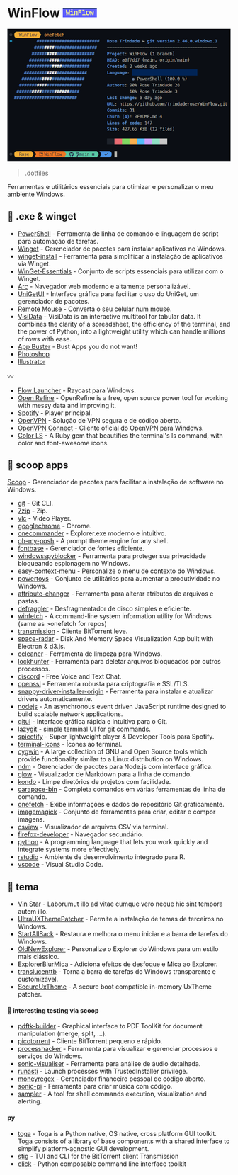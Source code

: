 # WinFlow [![WinFlow](./logo.png)](./logo.png)

![screenshot](./onefetch.png)

> .dotfiles

Ferramentas e utilitários essenciais para otimizar e personalizar o meu ambiente Windows.

## :gem: .exe & winget

-   [PowerShell](https://learn.microsoft.com/pt-br/powershell/) - Ferramenta de linha de comando e linguagem de script para automação de tarefas.
-   [Winget](https://learn.microsoft.com/pt-br/windows/package-manager/winget/) - Gerenciador de pacotes para instalar aplicativos no Windows.
-   [winget-install](https://github.com/asheroto/winget-install) - Ferramenta para simplificar a instalação de aplicativos via Winget.
-   [WinGet-Essentials](https://github.com/jjcarrier/PS-WinGet-Essentials) - Conjunto de scripts essenciais para utilizar com o Winget.
-   [Arc](https://arc.net/) - Navegador web moderno e altamente personalizável.
-   [UniGetUI](https://www.marticliment.com/unigetui/) - Interface gráfica para facilitar o uso do UniGet, um gerenciador de pacotes.
-   [Remote Mouse](https://www.remotemouse.net/) - Converta o seu celular num mouse.
-   [VisiData](https://www.visidata.org/) - VisiData is an interactive multitool for tabular data. It combines the clarity of a spreadsheet, the efficiency of the terminal, and the power of Python, into a lightweight utility which can handle millions of rows with ease.
-   [App Buster](https://www.oo-software.com/en/ooappbuster) - Bust Apps you do not want!
-   [Photoshop](https://www.adobe.com/br/products/photoshop.html)
-   [Illustrator](https://www.adobe.com/br/products/illustrator.html)

:wavy_dash:

-   [Flow Launcher](https://www.flowlauncher.com/) - Raycast para Windows.
-   [Open Refine](https://github.com/OpenRefine) - OpenRefine is a free, open source power tool for working with messy data and improving it.
-   [Spotify](https://www.spotify.com/) - Player principal.
-   [OpenVPN](https://openvpn.net/) - Solução de VPN segura e de código aberto.
-   [OpenVPN Connect](https://openvpn.net/client/client-connect-vpn-for-windows/) - Cliente oficial do OpenVPN para Windows.
-   [Color LS](https://github.com/athityakumar/colorls?tab=readme-ov-file) - A Ruby gem that beautifies the terminal's ls command, with color and font-awesome icons.

## :ice_cream: scoop apps

[Scoop](https://github.com/ThomasNieto/Scoop) - Gerenciador de pacotes para facilitar a instalação de software no Windows.

-   [git](https://git-scm.com/) - Git CLI.
-   [7zip](https://www.7-zip.org/) - Zip.
-   [vlc](https://www.videolan.org/vlc/) - Video Player.
-   [googlechrome](https://www.google.com/intl/pt-BR/chrome/) - Chrome.
-   [onecommander](https://www.onecommander.com/) - Explorer.exe moderno e intuitivo.
-   [oh-my-posh](https://ohmyposh.dev/) - A prompt theme engine for any shell.
-   [fontbase](https://fontba.se/) - Gerenciador de fontes eficiente.
-   [windowsspyblocker](https://crazymax.dev/WindowsSpyBlocker/download/) - Ferramenta para proteger sua privacidade bloqueando espionagem no Windows.
-   [easy-context-menu](https://www.sordum.org/7615/easy-context-menu-v1-6/) - Personalize o menu de contexto do Windows.
-   [powertoys](https://github.com/microsoft/PowerToys) - Conjunto de utilitários para aumentar a produtividade no Windows.
-   [attribute-changer](https://www.petges.lu/) - Ferramenta para alterar atributos de arquivos e pastas.
-   [defraggler](https://www.ccleaner.com/defraggler) - Desfragmentador de disco simples e eficiente.
-   [winfetch](https://github.com/lptstr/winfetch) - A command-line system information utility for Windows (same as >onefetch for repos)
-   [transmission](https://transmissionbt.com/) - Cliente BitTorrent leve.
-   [space-radar](https://github.com/zz85/space-radar) - Disk And Memory Space Visualization App built with Electron & d3.js.
-   [ccleaner](https://www.ccleaner.com/ccleaner) - Ferramenta de limpeza para Windows.
-   [lockhunter](https://lockhunter.com/) - Ferramenta para deletar arquivos bloqueados por outros processos.
-   [discord](https://discord.com/) - Free Voice and Text Chat.
-   [openssl](https://github.com/o2sh/onefetch?tab=readme-ov-file) - Ferramenta robusta para criptografia e SSL/TLS.
-   [snappy-driver-installer-origin](https://www.snappy-driver-installer.org/) - Ferramenta para instalar e atualizar drivers automaticamente.
-   [nodejs](https://nodejs.org) - An asynchronous event driven JavaScript runtime designed to build scalable network applications.
-   [gitui](https://github.com/extrawurst/gitui) - Interface gráfica rápida e intuitiva para o Git.
-   [lazygit](https://github.com/jesseduffield/lazygit) - simple terminal UI for git commands.
-   [spicetify](https://spicetify.app/docs/advanced-usage/installation) - Super lightweight player & Developer Tools para Spotify.
-   [terminal-icons](https://github.com/devblackops/Terminal-Icons) - Ícones ao terminal.
-   [cygwin](https://cygwin.com/) - A large collection of GNU and Open Source tools which provide functionality similar to a Linux distribution on Windows.
-   [ndm](https://github.com/720kb/ndm) - Gerenciador de pacotes para Node.js com interface gráfica.
-   [glow](https://github.com/charmbracelet/glow) - Visualizador de Markdown para a linha de comando.
-   [kondo](https://github.com/tbillington/kondo) - Limpe diretórios de projetos com facilidade.
-   [carapace-bin](https://carapace-sh.github.io/carapace-bin/carapace-bin.html) - Completa comandos em várias ferramentas de linha de comando.
-   [onefetch](https://github.com/o2sh/onefetch?tab=readme-ov-file) - Exibe informações e dados do repositório Git graficamente.
-   [imagemagick](https://imagemagick.org/) - Conjunto de ferramentas para criar, editar e compor imagens.
-   [csview](https://github.com/wfxr/csview) - Visualizador de arquivos CSV via terminal.
-   [firefox-developer](https://www.mozilla.org/en-US/firefox/developer/) - Navegador secundário.
-   [python](https://www.python.org/) - A programming language that lets you work quickly and integrate systems more effectively.
-   [rstudio](https://posit.co/products/open-source/rstudio/) - Ambiente de desenvolvimento integrado para R.
-   [vscode](https://code.visualstudio.com/) - Visual Studio Code.

## :sunflower: tema

-   [Vin Star](https://www.vinstartheme.com/) - Laborumut illo ad vitae cumque vero neque hic sint tempora autem illo.
-   [UltraUXThemePatcher](https://www.ultrauxthemepatcher.com/) - Permite a instalação de temas de terceiros no Windows.
-   [StartAllBack](https://www.startallback.com/) - Restaura e melhora o menu iniciar e a barra de tarefas do Windows.
-   [OldNewExplorer](https://www.oldnewexplorer.com/) - Personalize o Explorer do Windows para um estilo mais clássico.
-   [ExplorerBlurMica](https://github.com/Maplespe/ExplorerBlurMica) - Adiciona efeitos de desfoque e Mica ao Explorer.
-   [translucenttb](https://github.com/TranslucentTB/TranslucentTB) - Torna a barra de tarefas do Windows transparente e customizável.
-   [SecureUxTheme](https://github.com/namazso/SecureUxTheme) - A secure boot compatible in-memory UxTheme patcher.

#### :icecream: interesting testing via scoop

-   [pdftk-builder](https://pdftk-builder-enhanced.sourceforge.io/) - Graphical interface to PDF ToolKit for document manipulation (merge, split, ...).
-   [picotorrent](https://github.com/picotorrent/picotorrent) - Cliente BitTorrent pequeno e rápido.
-   [processhacker](https://processhacker.sourceforge.io/) - Ferramenta para visualizar e gerenciar processos e serviços do Windows.
-   [sonic-visualiser](https://www.sonicvisualiser.org/) - Ferramenta para análise de áudio detalhada.
-   [runasti](https://github.com/jschicht/RunAsTI) - Launch processes with TrustedInstaller privilege.
-   [moneyregex](https://moneymanagerex.org/) - Gerenciador financeiro pessoal de código aberto.
-   [sonic-pi](https://sonic-pi.net/) - Ferramenta para criar música com código.
-   [sampler](https://github.com/sqshq/sampler?tab=readme-ov-file) - A tool for shell commands execution, visualization and alerting.

#### py

-   [toga](https://toga.readthedocs.io/en/latest/index.html) - Toga is a Python native, OS native, cross platform GUI toolkit. Toga consists of a library of base components with a shared interface to simplify platform-agnostic GUI development.
-   [stig](https://github.com/rndusr/stig) - TUI and CLI for the BitTorrent client Transmission
-   [click](https://github.com/pallets/click/) - Python composable command line interface toolkit
